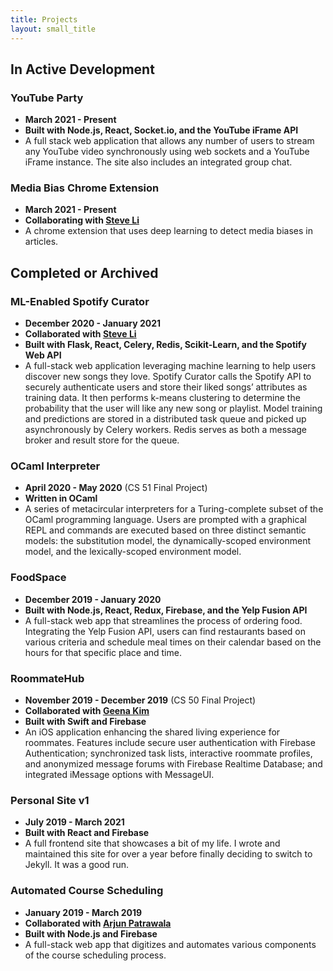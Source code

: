 ```yaml
---
title: Projects
layout: small_title
---
```


## In Active Development

### YouTube Party
- **March 2021 - Present**
- **Built with Node.js, React, Socket.io, and the YouTube iFrame API**
- A full stack web application that allows any number of users to stream any YouTube video synchronously using web sockets and a YouTube iFrame instance. The site also includes an integrated group chat.

### Media Bias Chrome Extension
- **March 2021 - Present**
- **Collaborating with [Steve Li](https://steve-li.com)**
- A chrome extension that uses deep learning to detect media biases in articles.

## Completed or Archived

### ML-Enabled Spotify Curator
- **December 2020 - January 2021**
- **Collaborated with [Steve Li](https://steve-li.com)**
- **Built with Flask, React, Celery, Redis, Scikit-Learn, and the Spotify Web API**
- A full-stack web application leveraging machine learning to help users discover new songs they love. Spotify Curator calls the Spotify API to securely authenticate users and store their liked songs’ attributes as training data. It then performs k-means clustering to determine the probability that the user will like any new song or playlist. Model training and predictions are stored in a distributed task queue and picked up asynchronously by Celery workers. Redis serves as both a message broker and result store for the queue.

### OCaml Interpreter
- **April 2020 - May 2020** (CS 51 Final Project)
- **Written in OCaml**
- A series of metacircular interpreters for a Turing-complete subset of the OCaml programming language. Users are prompted with a graphical REPL and commands are executed based on three distinct semantic models: the substitution model, the dynamically-scoped environment model, and the lexically-scoped environment model.

### FoodSpace
- **December 2019 - January 2020**
- **Built with Node.js, React, Redux, Firebase, and the Yelp Fusion API**
- A full-stack web app that streamlines the process of ordering food. Integrating the Yelp Fusion API, users can find restaurants based on various criteria and schedule meal times on their calendar based on the hours for that specific place and time.

### RoommateHub
- **November 2019 - December 2019** (CS 50 Final Project)
- **Collaborated with [Geena Kim](https://github.com/gnakim)**
- **Built with Swift and Firebase**
- An iOS application enhancing the shared living experience for roommates. Features include secure user authentication with Firebase Authentication; synchronized task lists, interactive roommate profiles, and anonymized message forums with Firebase Realtime Database; and integrated iMessage options with MessageUI.

### Personal Site v1
- **July 2019 - March 2021**
- **Built with React and Firebase**
- A full frontend site that showcases a bit of my life. I wrote and maintained this site for over a year before finally deciding to switch to Jekyll. It was a good run.

### Automated Course Scheduling
- **January 2019 - March 2019**
- **Collaborated with [Arjun Patrawala](https://github.com/arjunpat)**
- **Built with Node.js and Firebase**
- A full-stack web app that digitizes and automates various components of the course scheduling process.
